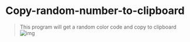 # Copy-random-number-to-clipboard
> This program will get a random color code and copy to clipboard
![img](https://i.imgur.com/VDWJoyD.png)
